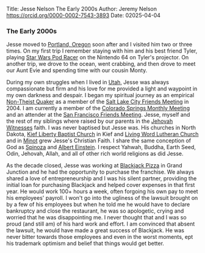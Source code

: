 Title: Jesse Nelson The Early 2000s
Author: Jeremy Nelson <https://orcid.org/0000-0002-7543-3893>
Date: 02025-04-04

### The Early 2000s
Jesse moved to [Portland, Oregon](https://en.wikipedia.org/wiki/Portland,_Oregon) soon after and 
I visited him two or three times. On my first trip I remember staying with him and his best friend Tyler, playing 
[Star Wars Pod Racer](https://en.wikipedia.org/wiki/Star_Wars_Episode_I:_Racer) on the Nintendo 64
on Tyler's projector. On another trip, we drove to the ocean, went crabbing, and then drove to meet our Aunt Evie and spending 
time with our cousin Monty.

During my own struggles when I lived in [Utah](https://en.wikipedia.org/wiki/Utah), Jesse was 
always compassionate but firm and his love for me provided a light and waypoint in my own darkness and despair.
I began my spiritual journey as an empirical [Non-Theist Quaker](https://en.wikipedia.org/wiki/Nontheist_Quakers)
as a member of the [Salt Lake City Friends Meeting](https://www.saltlakequakers.org) in 2004. 
I am currently a member of the [Colorado Springs Monthly Meeting](https://coloradospringsquakers.org) and 
an attender at the [San Francisco Friends Meeting](https://sfquakers.org). Jesse, myself and the rest 
of my siblings where raised by our parents in the [Jehovah Witnesses](https://jw.org/) faith. I was never 
baptised but Jesse was. His churches in North Dakota, [Kief Liberty Baptist Church](https://en.wikipedia.org/wiki/Liberty_Baptist_Church_(Kief,_North_Dakota))
in Kief and [Living Word Lutheran Church](https://livingwordminotnd.org) and in 
[Minot](https://en.wikipedia.org/wiki/Minot,_North_Dakota) grew Jesse's Christian Faith. I share the same 
conception of God as [Spinoza](https://en.wikipedia.org/wiki/Baruch_Spinoza) and 
[Albert Einstein](https://en.wikipedia.org/wiki/Albert_Einstein). I respect Yahwah, Buddha, Earth Seed, 
 Odin, Jehovah, Allah, and all of other rich world religions as did Jesse.
  
As the decade closed, Jesse was working at [Blackjack Pizza](https://blackjackpizza.com) in Grand Junction 
and he had the opportunity to purchase the franchise. We always shared a love of entrepreneurship and I was his 
silent partner, providing the initial loan for purchasing Blackjack and helped cover expenses in that first year. 
He would work 100+ hours a week, often forgoing his own pay to meet his employees' payroll. I won't go into the 
ugliness of the lawsuit brought on by a few of his employees but when he told me he would have to declare 
bankruptcy and close the restaurant, he was so apologetic, crying and worried that he was disappointing me. 
I never thought that and I was so proud (and still am) of his hard work and effort. I am convinced that absent 
the lawsuit, he would have made a great success of Blackjack. He was never bitter towards those employees and even 
in the worst moments, ept his trademark optimism and belief that things would get better.
